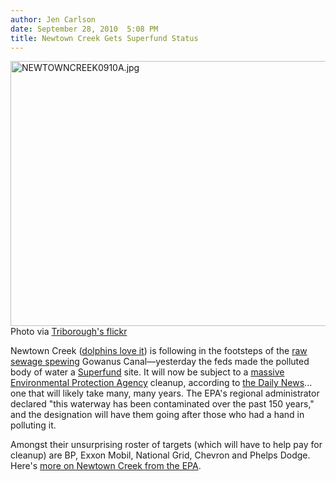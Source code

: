 ```yaml
---
author: Jen Carlson
date: September 28, 2010  5:08 PM
title: Newtown Creek Gets Superfund Status
---
```


<p><span class="mt-enclosure mt-enclosure-image" style="display: inline;"> <img alt="NEWTOWNCREEK0910A.jpg" src="https://web.archive.org/web/20110811073816im_/http://gothamist.com/attachments/arts_jen/NEWTOWNCREEK0910A.jpg" width="640" height="424" class="image-none"> </span><br>
<span class="photo_caption">Photo via <a href="https://web.archive.org/web/20110811073816/http://www.flickr.com/photos/triborough/2957816031/">Triborough&apos;s flickr</a></span></p>

<p>Newtown Creek (<a href="https://web.archive.org/web/20110811073816/http://gothamist.com/2010/03/03/dolphin_spotted_in_newtown_creek.php">dolphins love it</a>) is following in the footsteps of the <a href="https://web.archive.org/web/20110811073816/http://gothamist.com/2010/09/27/video_gowanus_canal_will_consume_us.php">raw sewage spewing</a> Gowanus Canal&#x2014;yesterday the feds made the polluted body of water a <a href="https://web.archive.org/web/20110811073816/http://gothamist.com/tags/superfund">Superfund</a> site. It will now be subject to a <a href="https://web.archive.org/web/20110811073816/http://yosemite.epa.gov/opa/admpress.nsf/d0cf6618525a9efb85257359003fb69d/2396919b9ba01909852577ab00624103!OpenDocument">massive Environmental Protection Agency</a> cleanup, according to <a href="https://web.archive.org/web/20110811073816/http://www.nydailynews.com/ny_local/2010/09/28/2010-09-28_bklynqns_creek_joins_superfund.html">the Daily News</a>... one that will likely take many, many years. The EPA&apos;s regional administrator declared &quot;this waterway has been contaminated over the past 150 years,&quot; and the designation will have them going after those who had a hand in polluting it. </p>

<p>Amongst their unsurprising roster of targets (which will have to help pay for cleanup) are BP, Exxon Mobil, National Grid, Chevron and Phelps Dodge. Here&apos;s <a href="https://web.archive.org/web/20110811073816/http://www.epa.gov/region02/superfund/npl/newtowncreek/">more on Newtown Creek from the EPA</a>.</p>